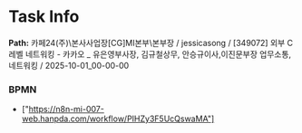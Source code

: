 # Task Info

**Path:** 카페24(주)\본사사업장\[CG]MI본부\본부장 / jessicasong / [349072] 외부 C레벨 네트워킹 - 카카오 _ 유은영부사장, 김규철상무, 안승규이사,이진문부장 업무소통, 네트워킹 / 2025-10-01_00-00-00

### BPMN
- ["https://n8n-mi-007-web.hanpda.com/workflow/PIHZy3F5UcQswaMA"]

